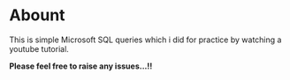 <h1>Abount</h1>
<p>This is simple Microsoft SQL queries which i did for practice by watching a youtube tutorial.</p>
<b>Please feel free to raise any issues...!!</b>
